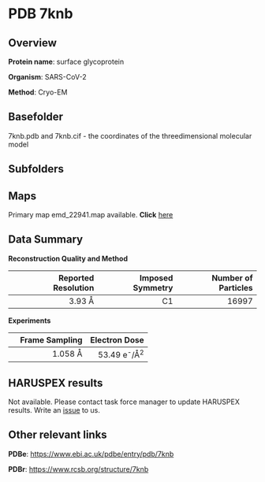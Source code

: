# PDB 7knb

## Overview

**Protein name**: surface glycoprotein

**Organism**: SARS-CoV-2

**Method**: Cryo-EM



## Basefolder

7knb.pdb and 7knb.cif - the coordinates of the threedimensional molecular model

## Subfolders









## Maps

Primary map emd_22941.map available. **Click** [here](http://ftp.wwpdb.org/pub/emdb/structures/EMD-22941/map/) 

## Data Summary
**Reconstruction Quality and Method**

|   | Reported Resolution | Imposed Symmetry | Number of Particles |
|---|-------------:|----------------:|--------------:|
|   |3.93 Å|C1|16997|

**Experiments**

|   | Frame Sampling | Electron Dose |
|---|-------------:|----------------:|
|   |1.058 Å|53.49 e<sup>-</sup>/Å<sup>2</sup>|

## HARUSPEX results

Not available. Please contact task force manager to update HARUSPEX results. Write an [issue](https://github.com/thorn-lab/coronavirus_structural_task_force/issues) to us.

## Other relevant links 
**PDBe**:  https://www.ebi.ac.uk/pdbe/entry/pdb/7knb
 
**PDBr**: https://www.rcsb.org/structure/7knb 
